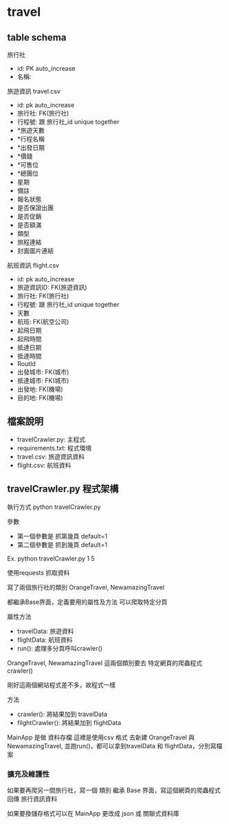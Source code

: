 # travel

## table schema
旅行社

* id: PK auto_increase
* 名稱: 


旅遊資訊 travel.csv

* id: pk auto_increase
* 旅行社: FK(旅行社)
* 行程號: 跟 旅行社_id unique together 
* *旅遊天數
* *行程名稱
* *出發日期
* *價錢
* *可售位
* *總團位
* 星期
* 備註
* 報名狀態
* 是否保證出團
* 是否促銷
* 是否額滿
* 類型 
* 旅程連結
* 封面圖片連結

航班資訊 flight.csv
* id: pk auto_increase
* 旅遊資訊ID: FK(旅遊資訊)
* 旅行社: FK(旅行社) 
* 行程號: 跟 旅行社_id unique together 
* 天數
* 航班: FK(航空公司)
* 起飛日期
* 起飛時間
* 抵達日期
* 抵達時間
* RoutId
* 出發城市: FK(城市)
* 抵達城市: FK(城市)
* 出發地: FK(機場)
* 目的地: FK(機場)

## 檔案說明

* travelCrawler.py: 主程式
* requirements.txt: 程式環境
* travel.csv: 旅遊資訊資料
* flight.csv: 航班資料

## travelCrawler.py 程式架構

執行方式
python travelCrawler.py 

參數
* 第一個參數是 抓第幾頁 default=1
* 第二個參數是 抓到幾頁 default=1

Ex. python travelCrawler.py 1 5

使用requests 抓取資料

寫了兩個旅行社的類別 OrangeTravel, NewamazingTravel

都繼承Base界面，定義要用的屬性及方法 可以爬取特定分頁 

屬性方法
* travelData: 旅遊資料
* flightData: 航班資料
* run(): 處理多分頁呼叫crawler()

OrangeTravel, NewamazingTravel 這兩個類別要去 特定網頁的爬蟲程式 crawler()

剛好這兩個網站程式差不多，故程式一樣

方法
* crawler(): 將結果加到 travelData
* filghtCrawler(): 將結果加到 flightData


MainApp 是做 資料存檔 這裡是使用csv 格式
去新建 OrangeTravel 與 NewamazingTravel, 並跑run()，都可以拿到travelData 和 flightData，分別寫檔案

### 擴充及維護性

如果要再爬另一間旅行社，寫一個 類別 繼承 Base 界面，寫這個網頁的爬蟲程式 回傳 旅行資訊資料

如果要換儲存格式可以在 MainApp 更改成 json 或 關聯式資料庫


